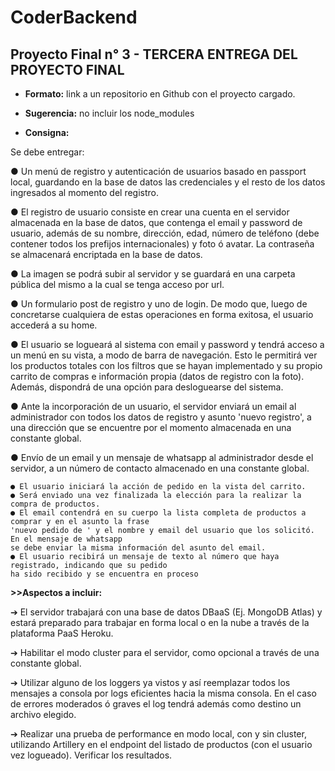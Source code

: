 # CoderBackend

## Proyecto Final n° 3 - TERCERA ENTREGA DEL PROYECTO FINAL
- **Formato:** link a un repositorio en Github con el proyecto cargado.

- **Sugerencia:** no incluir los node_modules

- **Consigna:**

Se debe entregar:

● Un menú de registro y autenticación de usuarios basado en passport local, guardando en
la base de datos las credenciales y el resto de los datos ingresados al momento del
registro.

● El registro de usuario consiste en crear una cuenta en el servidor almacenada en la base de
datos, que contenga el email y password de usuario, además de su nombre, dirección, edad,
número de teléfono (debe contener todos los prefijos internacionales) y foto ó avatar. La
contraseña se almacenará encriptada en la base de datos.

● La imagen se podrá subir al servidor y se guardará en una carpeta pública del mismo a la cual
se tenga acceso por url.

● Un formulario post de registro y uno de login. De modo que, luego de concretarse cualquiera
de estas operaciones en forma exitosa, el usuario accederá a su home.

● El usuario se logueará al sistema con email y password y tendrá acceso a un menú en su vista, a
modo de barra de navegación. Esto le permitirá ver los productos totales con los filtros que se
hayan implementado y su propio carrito de compras e información propia (datos de registro con
la foto). Además, dispondrá de una opción para desloguearse del sistema.

● Ante la incorporación de un usuario, el servidor enviará un email al administrador con todos los
datos de registro y asunto 'nuevo registro', a una dirección que se encuentre por el momento
almacenada en una constante global.

● Envío de un email y un mensaje de whatsapp al administrador desde el servidor, a un
número de contacto almacenado en una constante global.

	● El usuario iniciará la acción de pedido en la vista del carrito.
	● Será enviado una vez finalizada la elección para la realizar la compra de productos.
	● El email contendrá en su cuerpo la lista completa de productos a comprar y en el asunto la frase
	'nuevo pedido de ' y el nombre y email del usuario que los solicitó. En el mensaje de whatsapp
	se debe enviar la misma información del asunto del email.
	● El usuario recibirá un mensaje de texto al número que haya registrado, indicando que su pedido
	ha sido recibido y se encuentra en proceso
	
**>>Aspectos a incluir:**

➔ El servidor trabajará con una base de datos DBaaS (Ej. MongoDB Atlas) y estará preparado
para trabajar en forma local o en la nube a través de la plataforma PaaS Heroku.

➔ Habilitar el modo cluster para el servidor, como opcional a través de una constante global.

➔ Utilizar alguno de los loggers ya vistos y así reemplazar todos los mensajes a consola por logs
eficientes hacia la misma consola. En el caso de errores moderados ó graves el log tendrá
además como destino un archivo elegido.

➔ Realizar una prueba de performance en modo local, con y sin cluster, utilizando Artillery en el
endpoint del listado de productos (con el usuario vez logueado). Verificar los resultados.	